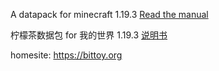 A datapack for minecraft 1.19.3 [Read the manual](https://docs.bittoy.org)

柠檬茶数据包 for 我的世界 1.19.3 [说明书](https://docz.bittoy.org)

homesite: https://bittoy.org